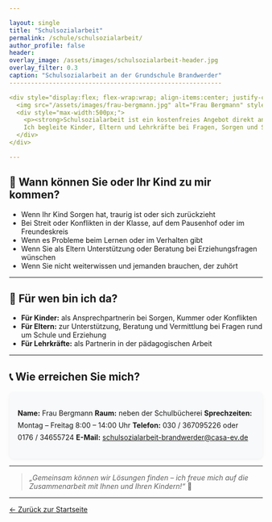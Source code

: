 ```yaml
---

layout: single
title: "Schulsozialarbeit"
permalink: /schule/schulsozialarbeit/
author_profile: false
header:
overlay_image: /assets/images/schulsozialarbeit-header.jpg
overlay_filter: 0.3
caption: "Schulsozialarbeit an der Grundschule Brandwerder"
-----------------------------------------------------------

<div style="display:flex; flex-wrap:wrap; align-items:center; justify-content:center; margin-bottom:2em; gap:1.5em;">
  <img src="/assets/images/frau-bergmann.jpg" alt="Frau Bergmann" style="max-width:200px; border-radius:50%; box-shadow:0 4px 10px rgba(0,0,0,0.1);">
  <div style="max-width:500px;">
    <p><strong>Schulsozialarbeit ist ein kostenfreies Angebot direkt an der Schule.</strong><br>
    Ich begleite Kinder, Eltern und Lehrkräfte bei Fragen, Sorgen und Schwierigkeiten – vertraulich, unterstützend und auf Augenhöhe.</p>
  </div>
</div>

---
```


## 🌼 Wann können Sie oder Ihr Kind zu mir kommen?

* Wenn Ihr Kind Sorgen hat, traurig ist oder sich zurückzieht
* Bei Streit oder Konflikten in der Klasse, auf dem Pausenhof oder im Freundeskreis
* Wenn es Probleme beim Lernen oder im Verhalten gibt
* Wenn Sie als Eltern Unterstützung oder Beratung bei Erziehungsfragen wünschen
* Wenn Sie nicht weiterwissen und jemanden brauchen, der zuhört

---

## 🤝 Für wen bin ich da?

* **Für Kinder:** als Ansprechpartnerin bei Sorgen, Kummer oder Konflikten
* **Für Eltern:** zur Unterstützung, Beratung und Vermittlung bei Fragen rund um Schule und Erziehung
* **Für Lehrkräfte:** als Partnerin in der pädagogischen Arbeit

---

## 📞 Wie erreichen Sie mich?

<div style="background-color:#f8f9fa; padding:1.2em; border-radius:10px; box-shadow:0 2px 6px rgba(0,0,0,0.05); line-height:1.7;">

**Name:** Frau Bergmann
**Raum:** neben der Schulbücherei
**Sprechzeiten:** Montag – Freitag 8:00 – 14:00 Uhr
**Telefon:** 030 / 367095226 oder 0176 / 34655724
**E-Mail:** [schulsozialarbeit-brandwerder@casa-ev.de](mailto:schulsozialarbeit-brandwerder@casa-ev.de)

</div>

---

> *„Gemeinsam können wir Lösungen finden – ich freue mich auf die Zusammenarbeit mit Ihnen und Ihren Kindern!“* 🌷

---

[← Zurück zur Startseite](/)

